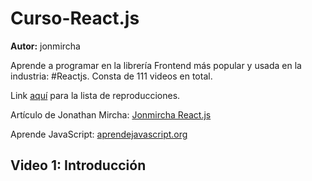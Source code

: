 # Curso-React.js

<p><strong>Autor:</strong> jonmircha</p>

<p>Aprende a programar en la librería Frontend más popular y usada en la industria: #Reactjs. Consta de 111 videos en total.</p>

<p>Link <a href="https://www.youtube.com/playlist?list=PLvq-jIkSeTUZ5XcUw8fJPTBKEHEKPMTKk">aquí</a> para la lista de reproducciones.</p>
<p>Artículo de Jonathan Mircha: <a href="https://jonmircha.com/react">Jonmircha React.js</a></p>
<p>Aprende JavaScript: <a href="https://aprendejavascript.org/">aprendejavascript.org</a></p>

<h2>Video 1: Introducción</h2>
